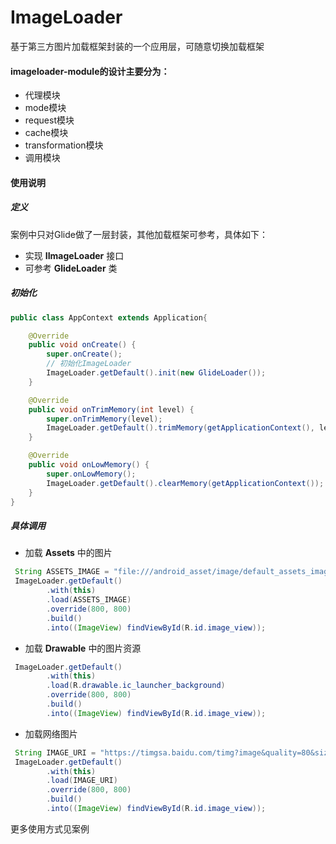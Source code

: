 # ImageLoader

基于第三方图片加载框架封装的一个应用层，可随意切换加载框架

#### imageloader-module的设计主要分为：

- 代理模块
- mode模块
- request模块
- cache模块
- transformation模块
- 调用模块

#### 使用说明

##### 定义

案例中只对Glide做了一层封装，其他加载框架可参考，具体如下：

- 实现 **IImageLoader** 接口
- 可参考 **GlideLoader** 类

##### 初始化

```java
public class AppContext extends Application{

    @Override
    public void onCreate() {
        super.onCreate();
        // 初始化ImageLoader
        ImageLoader.getDefault().init(new GlideLoader());
    }

    @Override
    public void onTrimMemory(int level) {
        super.onTrimMemory(level);
        ImageLoader.getDefault().trimMemory(getApplicationContext(), level);
    }

    @Override
    public void onLowMemory() {
        super.onLowMemory();
        ImageLoader.getDefault().clearMemory(getApplicationContext());
    }
}
```

##### 具体调用

- 加载 **Assets** 中的图片

```java
 String ASSETS_IMAGE = "file:///android_asset/image/default_assets_image.jpg";
 ImageLoader.getDefault()
        .with(this)
        .load(ASSETS_IMAGE)
        .override(800, 800)
		.build()
        .into((ImageView) findViewById(R.id.image_view));
```

- 加载 **Drawable** 中的图片资源

```java
 ImageLoader.getDefault()
        .with(this)
        .load(R.drawable.ic_launcher_background)
        .override(800, 800)
		.build()
        .into((ImageView) findViewById(R.id.image_view));
```

- 加载网络图片

```java
 String IMAGE_URI = "https://timgsa.baidu.com/timg?image&quality=80&size=b9999_10000&sec=1532341650414&di=e1f5a6c0f5cd073dc266ad75f402cb44&imgtype=0&src=http%3A%2F%2Fi1.17173.itc.cn%2F2011%2Fnews%2F2011%2F02%2F11%2Fs0211eve04s.jpg";
 ImageLoader.getDefault()
        .with(this)
        .load(IMAGE_URI)
        .override(800, 800)
		.build()
        .into((ImageView) findViewById(R.id.image_view));
```

更多使用方式见案例
